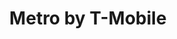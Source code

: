 ---
title: "Metro by T-Mobile"
url: /aurora/metro-by-t-mobile-east-quincy-avenue/
shop: mobile phone
---